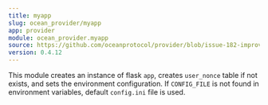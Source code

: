 ```yaml
---
title: myapp
slug: ocean_provider/myapp
app: provider
module: ocean_provider.myapp
source: https://github.com/oceanprotocol/provider/blob/issue-182-improve-docs/ocean_provider/myapp.py
version: 0.4.12
---
```

This module creates an instance of flask `app`, creates `user_nonce` table if not exists, and sets the environment configuration.
If `CONFIG_FILE` is not found in environment variables, default `config.ini` file is used.

